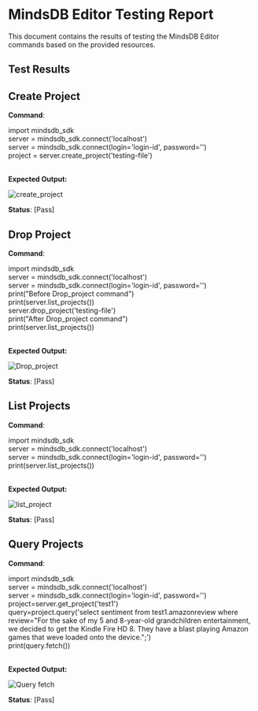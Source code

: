 # MindsDB Editor Testing Report

This document contains the results of testing the MindsDB Editor commands based on the provided resources.

## Test Results

## Create Project

**Command**:

  import mindsdb_sdk
   <br> 
  server = mindsdb_sdk.connect('localhost')   
  server = mindsdb_sdk.connect(login='login-id', password='')
   <br> 
  project = server.create_project('testing-file')
   <br> 
   <br>

   
**Expected Output:**

  ![create_project](https://github.com/darshbaxi/Hacktoberfest-test/assets/119887723/cc04e5cd-8272-4903-9d47-0104cbc40e64)


**Status**: [Pass]

 
## Drop Project

**Command**:

  import mindsdb_sdk
   <br> 
  server = mindsdb_sdk.connect('localhost')
   <br> 
  server = mindsdb_sdk.connect(login='login-id', password='')
   <br> 
  print("Before Drop_project command")
   <br> 
  print(server.list_projects())
   <br> 
  server.drop_project('testing-file')
   <br> 
  print("After Drop_project command")
   <br> 
  print(server.list_projects()) 
   <br>
   <br>



**Expected Output:**

  ![Drop_project](https://github.com/darshbaxi/Hacktoberfest-test/assets/119887723/3bf39f47-645d-4cdf-b0bf-82410f781baf)

**Status**: [Pass]


## List Projects

**Command**: 

  import mindsdb_sdk
  <br>
  server = mindsdb_sdk.connect('localhost')
  <br>
  server = mindsdb_sdk.connect(login='login-id', password='')
  <br>
  print(server.list_projects())
  <br>
  <br>
  

**Expected Output:**

  ![list_project](https://github.com/darshbaxi/Hacktoberfest-test/assets/119887723/02b67f88-b5ad-41fc-a981-6343620f4296)

**Status**: [Pass]


## Query Projects

**Command**: 

  import mindsdb_sdk
  <br>
  server = mindsdb_sdk.connect('localhost')
  <br>
  server = mindsdb_sdk.connect(login='login-id', password='')
  <br>
  project=server.get_project('test1')
  <br>
  query=project.query('select sentiment from test1.amazonreview where review="For the sake of my 5 and 8-year-old grandchildren entertainment, we decided to get                                                                 the Kindle Fire HD 8. They have a blast playing Amazon games that weve loaded onto the device.";')
  <br>
  print(query.fetch())
  <br>
  <br>


**Expected Output:**

  ![Query fetch](https://github.com/darshbaxi/Hacktoberfest-test/assets/119887723/01a6d033-4fd9-43d8-a65f-464cc0ae2574)

**Status**: [Pass]




